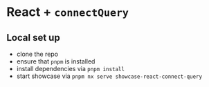 # React + `connectQuery`

## Local set up

- clone the repo
- ensure that `pnpm` is installed
- install dependencies via `pnpm install`
- start showcase via `pnpm nx serve showcase-react-connect-query`
